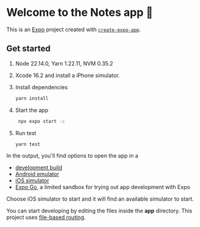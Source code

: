 # Welcome to the Notes app 👋

This is an [Expo](https://expo.dev) project created with [`create-expo-app`](https://www.npmjs.com/package/create-expo-app).

## Get started

1. Node 22.14.0, Yarn 1.22.11, NVM 0.35.2

2. Xcode 16.2 and install a iPhone simulator.

3. Install dependencies

   ```bash
   yarn install
   ```

4. Start the app

   ```bash
    npx expo start -c
   ```

5. Run test

   ```bash
   yarn test
   ```

In the output, you'll find options to open the app in a

- [development build](https://docs.expo.dev/develop/development-builds/introduction/)
- [Android emulator](https://docs.expo.dev/workflow/android-studio-emulator/)
- [iOS simulator](https://docs.expo.dev/workflow/ios-simulator/)
- [Expo Go](https://expo.dev/go), a limited sandbox for trying out app development with Expo

Choose iOS simulator to start and it will find an available simulator to start.

You can start developing by editing the files inside the **app** directory. This project uses [file-based routing](https://docs.expo.dev/router/introduction).
